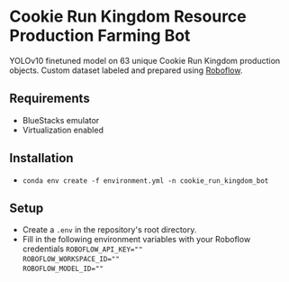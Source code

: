 # Cookie Run Kingdom Resource Production Farming Bot

YOLOv10 finetuned model on 63 unique Cookie Run Kingdom production objects.
Custom dataset labeled and prepared using [Roboflow](https://roboflow.com/).

## Requirements

-   BlueStacks emulator
-   Virtualization enabled

## Installation

-   `conda env create -f environment.yml -n cookie_run_kingdom_bot`

## Setup

-   Create a `.env` in the repository's root directory.
-   Fill in the following environment variables with your Roboflow credentials
    `ROBOFLOW_API_KEY=""`\
    `ROBOFLOW_WORKSPACE_ID=""`\
    `ROBOFLOW_MODEL_ID=""`
